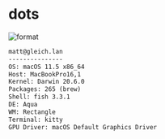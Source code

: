 
# dots

![format](https://github.com/gleich/dots/workflows/format/badge.svg)

```txt
matt@gleich.lan 
--------------- 
OS: macOS 11.5 x86_64 
Host: MacBookPro16,1 
Kernel: Darwin 20.6.0 
Packages: 265 (brew) 
Shell: fish 3.3.1 
DE: Aqua 
WM: Rectangle 
Terminal: kitty 
GPU Driver: macOS Default Graphics Driver 
```
